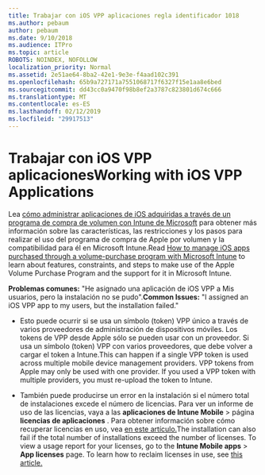 ```yaml
---
title: Trabajar con iOS VPP aplicaciones regla identificador 1018
ms.author: pebaum
author: pebaum
ms.date: 9/10/2018
ms.audience: ITPro
ms.topic: article
ROBOTS: NOINDEX, NOFOLLOW
localization_priority: Normal
ms.assetid: 2e51ae64-8ba2-42e1-9e3e-f4aad102c391
ms.openlocfilehash: 65b9a727171a7551068717f6327f15e1aa8e6bed
ms.sourcegitcommit: dd43cc0a9470f98b8ef2a3787c823801d674c666
ms.translationtype: MT
ms.contentlocale: es-ES
ms.lasthandoff: 02/12/2019
ms.locfileid: "29917513"
---
```

# <a name="working-with-ios-vpp-applications"></a><span data-ttu-id="876b1-102">Trabajar con iOS VPP aplicaciones</span><span class="sxs-lookup"><span data-stu-id="876b1-102">Working with iOS VPP Applications</span></span>

<span data-ttu-id="876b1-103">Lea [cómo administrar aplicaciones de iOS adquiridas a través de un programa de compra de volumen con Intune de Microsoft](https://docs.microsoft.com/intune/vpp-apps-ios) para obtener más información sobre las características, las restricciones y los pasos para realizar el uso del programa de compra de Apple por volumen y la compatibilidad para él en Microsoft Intune.</span><span class="sxs-lookup"><span data-stu-id="876b1-103">Read [How to manage iOS apps purchased through a volume-purchase program with Microsoft Intune](https://docs.microsoft.com/intune/vpp-apps-ios) to learn about features, constraints, and steps to make use of the Apple Volume Purchase Program and the support for it in Microsoft Intune.</span></span> 
  
 <span data-ttu-id="876b1-104">**Problemas comunes:** "He asignado una aplicación de iOS VPP a Mis usuarios, pero la instalación no se pudo".</span><span class="sxs-lookup"><span data-stu-id="876b1-104">**Common Issues:** "I assigned an iOS VPP app to my users, but the installation failed."</span></span> 
  
- <span data-ttu-id="876b1-p101">Esto puede ocurrir si se usa un símbolo (token) VPP único a través de varios proveedores de administración de dispositivos móviles. Los tokens de VPP desde Apple sólo se pueden usar con un proveedor. Si usa un símbolo (token) VPP con varios proveedores, que debe volver a cargar el token a Intune.</span><span class="sxs-lookup"><span data-stu-id="876b1-p101">This can happen if a single VPP token is used across multiple mobile device management providers. VPP tokens from Apple may only be used with one provider. If you used a VPP token with multiple providers, you must re-upload the token to Intune.</span></span>
    
- <span data-ttu-id="876b1-p102">También puede producirse un error en la instalación si el número total de instalaciones excede el número de licencias. Para ver un informe de uso de las licencias, vaya a las **aplicaciones de Intune Mobile** \> página **licencias de aplicaciones** . Para obtener información sobre cómo recuperar licencias en uso, vea [en este artículo.](https://docs.microsoft.com/intune/vpp-apps-ios#revoking-app-licenses-and-deleting-tokens)</span><span class="sxs-lookup"><span data-stu-id="876b1-p102">The installation can also fail if the total number of installations exceed the number of licenses. To view a usage report for your licenses, go to the **Intune Mobile apps** \> **App licenses** page. To learn how to reclaim licenses in use, see [this article.](https://docs.microsoft.com/intune/vpp-apps-ios#revoking-app-licenses-and-deleting-tokens)</span></span>
    

